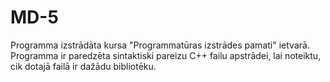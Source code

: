 # MD-5
Programma izstrādāta kursa "Programmatūras izstrādes pamati" ietvarā. Programma ir paredzēta sintaktiski pareizu C++ failu apstrādei, lai noteiktu, cik dotajā failā ir dažādu bibliotēku.

